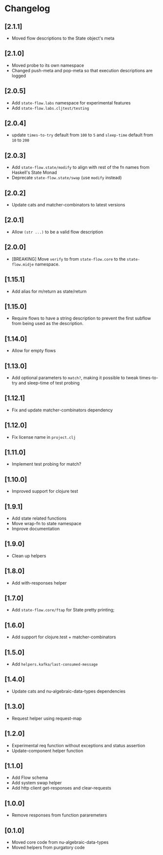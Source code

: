 # Changelog

## [2.1.1]
- Moved flow descriptions to the State object's meta

## [2.1.0]
- Moved probe to its own namespace
- Changed push-meta and pop-meta so that execution descriptions are logged

## [2.0.5]
- Add `state-flow.labs` namespace for experimental features
- Add `state-flow.labs.cljtest/testing`

## [2.0.4]
- update `times-to-try` default from `100` to `5` and `sleep-time` default from `10` to `200`

## [2.0.3]
- Add `state-flow.state/modify` to align with rest of the fn names from Haskell's State Monad
- Deprecate `state-flow.state/swap` (use `modify` instead)

## [2.0.2]
- Update cats and matcher-combinators to latest versions

## [2.0.1]
- Allow `(str ...)` to be a valid flow description

## [2.0.0]
- [BREAKING] Move `verify` to from `state-flow.core` to the `state-flow.midje` namespace.

## [1.15.1]
- Add alias for m/return as state/return

## [1.15.0]
- Require flows to have a string description to prevent the first subflow from
  being used as the description.

## [1.14.0]
- Allow for empty flows

## [1.13.0]
- Add optional parameters to `match?`, making it possible to tweak times-to-try and sleep-time of test probing

## [1.12.1]
- Fix and update matcher-combinators dependency

## [1.12.0]
- Fix license name in `project.clj`

## [1.11.0]
- Implement test probing for match?

## [1.10.0]
- Improved support for clojure test

## [1.9.1]
- Add state related functions
- Move wrap-fn to state namespace
- Improve documentation

## [1.9.0]
- Clean up helpers

## [1.8.0]
- Add with-responses helper

## [1.7.0]
- Add `state-flow.core/ftap` for State pretty printing;

## [1.6.0]
- Add support for clojure.test + matcher-combinators

## [1.5.0]
- Add `helpers.kafka/last-consumed-message`

## [1.4.0]
- Update cats and nu-algebraic-data-types dependencies

## [1.3.0]
- Request helper using request-map

## [1.2.0]
- Experimental req function without exceptions and status assertion
- Update-component helper function

## [1.1.0]
- Add Flow schema
- Add system swap helper
- Add http client get-responses and clear-requests

## [1.0.0]
- Remove responses from function pararemeters

## [0.1.0]
- Moved core code from nu-algebraic-data-types
- Moved helpers from purgatory code
